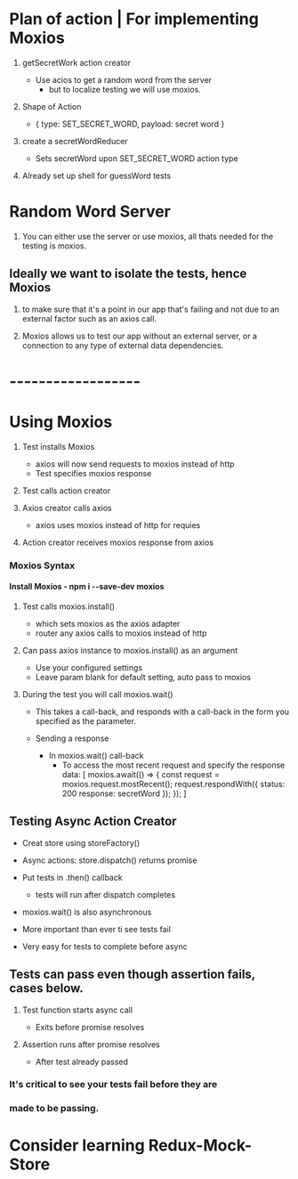 
# Plan of action | For implementing Moxios

 1. getSecretWork action creator
    - Use acios to get a random word from the server
        - but to localize testing we will use moxios.

 2. Shape of Action
    - { type: SET_SECRET_WORD, payload: secret word }

 3. create a secretWordReducer
    - Sets secretWord upon SET_SECRET_WORD action type

 4. Already set up shell for guessWord tests


# Random Word Server

 1. You can either use the server or use moxios, 
    all thats needed for the testing is moxios.

## Ideally we want to isolate the tests, hence Moxios

 1. to make sure that it's a point in our app that's failing
    and not due to an external factor such as an axios call.

 2. Moxios allows us to test our app without an external server,
    or a connection to any type of external data dependencies.

# ------------------

# Using Moxios
 1. Test installs Moxios
    - axios will now send requests to moxios instead of http
    - Test specifies moxios response
 
 2. Test calls action creator

 3. Axios creator calls axios
    - axios uses moxios instead of http for requies

 4. Action creator receives moxios response from axios

### Moxios Syntax

#### Install Moxios - npm i --save-dev moxios

 1. Test calls moxios.install()
    - which sets moxios as the axios adapter
    - router any axios calls to moxios instead of http

 2. Can pass axios instance to moxios.install() as an argument
    - Use your configured settings
    - Leave param blank for default setting, auto pass to moxios

 3. During the test you will call moxios.wait()
    - This takes a call-back, and responds with a call-back 
        in the form you specified as the parameter.
    
    - Sending a response
        - In moxios.wait() call-back
            - To access the most recent request and specify the
                response data:
            [
                moxios.await(() => {
                    const request = moxios.request.mostRecent();
                    request.respondWith({
                        status: 200
                        response: secretWord
                    });
                });
            ]
            

## Testing Async Action Creator

- Creat store using storeFactory()

- Async actions: store.dispatch() returns promise

- Put tests in .then() callback
    - tests will run after dispatch completes

- moxios.wait() is also asynchronous
- More important than ever ti see tests fail
- Very easy for tests to complete before async

## Tests can pass even though assertion fails, cases below.
 1. Test function starts async call
    - Exits before promise resolves

 2. Assertion runs after promise resolves
    - After test already passed

### It's critical to see your tests fail before they are
### made to be passing.

# Consider learning Redux-Mock-Store